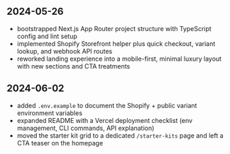 ## 2024-05-26
- bootstrapped Next.js App Router project structure with TypeScript config and lint setup
- implemented Shopify Storefront helper plus quick checkout, variant lookup, and webhook API routes
- reworked landing experience into a mobile-first, minimal luxury layout with new sections and CTA treatments

## 2024-06-02
- added `.env.example` to document the Shopify + public variant environment variables
- expanded README with a Vercel deployment checklist (env management, CLI commands, API explanation)
- moved the starter kit grid to a dedicated `/starter-kits` page and left a CTA teaser on the homepage
